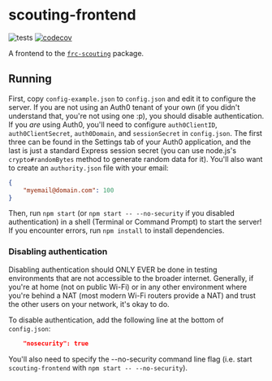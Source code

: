 # scouting-frontend
![tests](https://github.com/TheAnnalyst/scouting-frontend/workflows/tests/badge.svg) [![codecov](https://codecov.io/gh/TheAnnalyst/scouting-frontend/branch/main/graph/badge.svg?token=TU8MI3O8GU)](https://codecov.io/gh/TheAnnalyst/scouting-frontend)

A frontend to the [`frc-scouting`](https://github.com/TheAnnalyst/frc-scouting) package.

## Running
First, copy `config-example.json` to `config.json` and edit it to configure the server.
If you are not using an Auth0 tenant of your own (if you didn't understand that, you're not using one :p), you should disable authentication. If you _are_ using Auth0, you'll need to configure `auth0ClientID`, `auth0ClientSecret`, `auth0Domain`, and `sessionSecret` in `config.json`. The first three can be found in the Settings tab of your Auth0 application, and the last is just a standard Express session secret (you can use node.js's `crypto#randomBytes` method to generate random data for it).
You'll also want to create an `authority.json` file with your email:
```json
{
    "myemail@domain.com": 100
}
```

Then, run `npm start` (or `npm start -- --no-security` if you disabled authentication) in a shell (Terminal or Command Prompt) to start the server!
If you encounter errors, run `npm install` to install dependencies.


### Disabling authentication
Disabling authentication should ONLY EVER be done in testing environments that are not accessible to the broader internet.
Generally, if you're at home (not on public Wi-Fi) or in any other environment where you're behind a NAT (most modern Wi-Fi routers provide a NAT) and trust the other users on your network, it's okay to do.

To disable authentication, add the following line at the bottom of `config.json`:
```json
    "nosecurity": true
```

You'll also need to specify the --no-security command line flag (i.e. start `scouting-frontend` with `npm start -- --no-security`).


